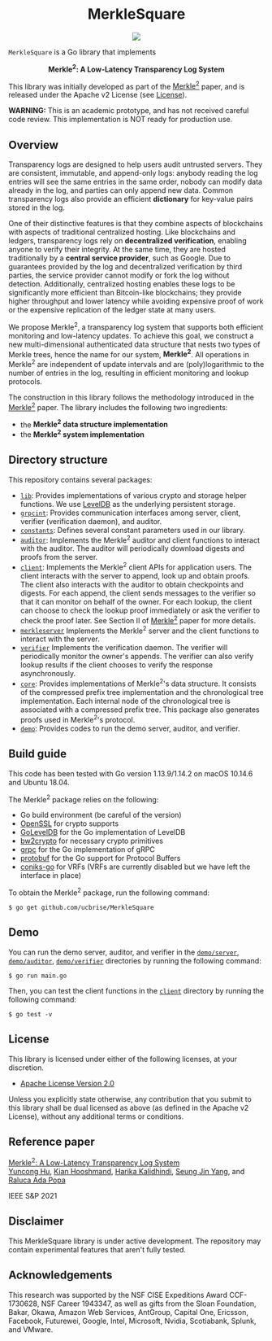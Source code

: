 <h1 align="center">MerkleSquare</h1>

<p align="center">
    <a href="https://github.com/ucbrise/MerkleSquare/blob/main/LICENSE"><img src="https://img.shields.io/badge/license-APACHE-blue.svg"></a>
</p>

`MerkleSquare` is a Go library that implements
<p align="center">
<b>Merkle<sup>2</sup>: A Low-Latency Transparency Log System</b>
</p>

[MerkleSquare]: https://eprint.iacr.org/2021/453

This library was initially developed as part of the [Merkle<sup>2</sup>][MerkleSquare] paper, and is released under the Apache v2 License (see [License](#license)).

**WARNING:** This is an academic prototype, and has not received careful code review. This implementation is NOT ready for production use.

## Overview
Transparency logs are designed to help users audit untrusted servers. They are consistent, immutable, and append-only logs: anybody reading the log entries will see the same entries in the same order, nobody can modify data already in the log, and parties can only append new data. Common transparency logs also provide an efficient **dictionary** for key-value pairs stored in the log.

One of their distinctive features is that they combine aspects of blockchains with aspects of traditional centralized hosting.
Like blockchains and ledgers, transparency logs rely on **decentralized verification**, enabling anyone to verify their integrity.
At the same time, they are hosted traditionally by a **central  service provider**, such as Google.
Due to guarantees provided by the log and decentralized verification by third parties, the service provider cannot modify or fork the log without detection.
Additionally, centralized hosting enables these logs to be significantly more efficient than Bitcoin-like blockchains; they provide higher throughput and lower latency while avoiding expensive proof of work or the expensive replication of the ledger state at many users. 

We propose Merkle<sup>2</sup>, a transparency log system that supports both efficient monitoring and low-latency updates. 
To achieve this goal, we construct a new multi-dimensional authenticated data structure that nests two types of Merkle trees, hence the name for our system, **Merkle<sup>2</sup>**. All operations in Merkle<sup>2</sup> are independent of update intervals and are (poly)logarithmic to the number of entries in the log, resulting in efficient monitoring and lookup protocols.

The construction in this library follows the methodology introduced in the [Merkle<sup>2</sup>][MerkleSquare] paper. The library includes the following two ingredients:

* the **Merkle<sup>2</sup> data structure implementation**
* the **Merkle<sup>2</sup> system implementation**


## Directory structure

This repository contains several packages:

* [`lib`](lib): Provides implementations of various crypto and storage helper functions. We use [LevelDB](https://github.com/google/leveldb) as the underlying persistent storage.
* [`grpcint`](grpcint): Provides communication interfaces among server, client, verifier (verification daemon), and auditor.
* [`constants`](constants): Defines several constant parameters used in our library.
* [`auditor`](auditor): Implements the Merkle<sup>2</sup> auditor and client functions to interact with the auditor. The auditor will periodically download digests and proofs from the server.
* [`client`](client): Implements the Merkle<sup>2</sup> client APIs for application users. The client interacts with the server to append, look up and obtain proofs. The client also interacts with the auditor to obtain checkpoints and digests. For each append, the client sends messages to the verifier so that it can monitor on behalf of the owner. For each lookup, the client can choose to check the lookup proof immediately or ask the verifier to check the proof later. See Section II of [Merkle<sup>2</sup>][MerkleSquare] paper for more details.
* [`merkleserver`](merkleserver) Implements the Merkle<sup>2</sup> server and the client functions to interact with the server.
* [`verifier`](verifier) Implements the verification daemon. The verifier will periodically monitor the owner's appends. The verifier can also verify lookup results if the client chooses to verify the response asynchronously.
* [`core`](core): Provides implementations of Merkle<sup>2</sup>'s data structure. It consists of the compressed prefix tree implementation and the chronological tree implementation. Each internal node of the chronological tree is associated with a compressed prefix tree. This package also generates proofs used in Merkle<sup>2</sup>'s protocol.
* [`demo`](demo): Provides codes to run the demo server, auditor, and verifier.

## Build guide
This code has been tested with Go version 1.13.9/1.14.2 on macOS 10.14.6 and Ubuntu 18.04.

The Merkle<sup>2</sup> package relies on the following:
- Go build environment (be careful of the version)
- [OpenSSL](https://github.com/openssl/openssl) for crypto supports
- [GoLevelDB](https://github.com/syndtr/goleveldb) for the Go implementation of LevelDB  
- [bw2crypto](https://github.com/immesys/bw2/tree/dev/crypto) for necessary crypto primitives
- [grpc](https://github.com/grpc/grpc-go#installation) for the Go implementation of gRPC
- [protobuf](https://github.com/golang/protobuf/) for the Go support for Protocol Buffers
- [coniks-go](https://github.com/coniks-sys/coniks-go) for VRFs (VRFs are currently disabled but we have left the interface in place)

To obtain the Merkle<sup>2</sup> package, run the following command:
```console
$ go get github.com/ucbrise/MerkleSquare
```
## Demo
You can run the demo server, auditor, and verifier in the [`demo/server`](demo/server), [`demo/auditor`](demo/auditor), [`demo/verifier`](demo/verifier) directories by running the following command:
```console
$ go run main.go
```

Then, you can test the client functions in the [`client`](client) directory by running the following command:
```console
$ go test -v
```

## License

This library is licensed under either of the following licenses, at your discretion.

 * [Apache License Version 2.0](LICENSE)

Unless you explicitly state otherwise, any contribution that you submit to this library shall be dual licensed as above (as defined in the Apache v2 License), without any additional terms or conditions.


## Reference paper

[Merkle<sup>2</sup>: A Low-Latency Transparency Log System][MerkleSquare]  
[Yuncong Hu](https://github.com/huyuncong), [Kian Hooshmand](https://github.com/Kian1354), [Harika Kalidhindi](https://github.com/jrharika), [Seung Jin Yang](https://github.com/SeungjinYang), and [Raluca Ada Popa](https://github.com/ralucaada)

IEEE S&P 2021

## Disclaimer
This MerkleSquare library is under active development. The repository may contain experimental features that aren't fully tested.

## Acknowledgements
This research was supported by the NSF CISE Expeditions Award CCF-1730628, NSF Career 1943347, as well as gifts from the Sloan Foundation, Bakar, Okawa, Amazon Web Services, AntGroup, Capital One, Ericsson, Facebook, Futurewei, Google, Intel, Microsoft, Nvidia, Scotiabank, Splunk, and VMware.
